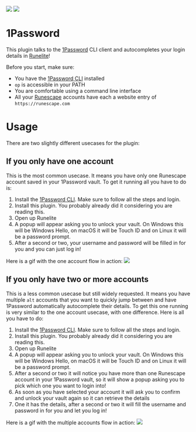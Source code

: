 ![](https://github.com/tymscar/runelite-1password-plugin/media/onepassword-icon.png) ![](https://github.com/tymscar/runelite-1password-plugin/media/runelite-icon.png)
# 1Password
This plugin talks to the [1Password](https://1password.com/) CLI client and autocompletes your login details in [Runelite](https://runelite.net/)!

Before you start, make sure: 

* You have the [1Password CLI](https://developer.1password.com/docs/cli/get-started/#install) installed 
* `op` is accessible in your PATH 
* You are comfortable using a command line interface
* All your [Runescape](https://oldschool.runescape.com/) accounts have each a website entry of `https://runescape.com`


# Usage

There are two slightly different usecases for the plugin:


## If you only have one account

This is the most common usecase. It means you have only one Runescape account saved in your 1Password vault.
To get it running all you have to do is:

1. Install the [1Password CLI](https://developer.1password.com/docs/cli/get-started/#install). Make sure to follow all the steps and login.
2. Install this plugin. You probably already did it considering you are reading this.
3. Open up Runelite
4. A popup will appear asking you to unlock your vault. On Windows this will be Windows Hello, on macOS it will be Touch ID and on Linux it will be a password prompt.
5. After a second or two, your username and password will be filled in for you and you can just log in!

Here is a gif with the one account flow in action:
![](https://github.com/tymscar/runelite-1password-plugin/media/OneAccount.gif)

## If you only have two or more accounts

This is a less common usecase but still widely requested. It means you have multiple `alt` accounts that you want to quickly jump between and have 1Password automatically autocomplete their details.
To get this one running is very similar to the one account usecase, with one difference.
Here is all you have to do:

1. Install the [1Password CLI](https://developer.1password.com/docs/cli/get-started/#install). Make sure to follow all the steps and login.
2. Install this plugin. You probably already did it considering you are reading this.
3. Open up Runelite
4. A popup will appear asking you to unlock your vault. On Windows this will be Windows Hello, on macOS it will be Touch ID and on Linux it will be a password prompt.
5. After a second or two it will notice you have more than one Runescape account in your 1Password vault, so it will show a popup asking you to pick which one you want to login into!
6. As soon as you have selected your account it will ask you to confirm and unlock your vault again so it can retrieve the details
7. One it has the details, after a second or two it will fill the username and password in for you and let you log in!

Here is a gif with the multiple accounts flow in action:
![](https://github.com/tymscar/runelite-1password-plugin/media/MultipleAccounts.gif)

